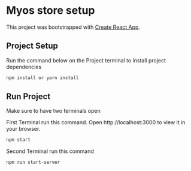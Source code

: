 # Myos store setup

This project was bootstrapped with [Create React App](https://github.com/facebook/create-react-app).

## Project Setup

Run the command below on the Project terminal to install project dependencies

```bash
npm install or yarn install
```

## Run Project
Make sure to have two terminals open

First Terminal run this command. Open http://localhost:3000 to view it in your browser.

```bash
npm start
```

Second Terminal run this command

```bash
npm run start-server
```